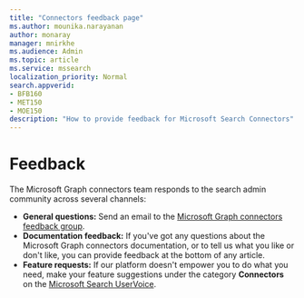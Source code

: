 ```yaml
---
title: "Connectors feedback page"
ms.author: mounika.narayanan
author: monaray
manager: mnirkhe
ms.audience: Admin
ms.topic: article
ms.service: mssearch
localization_priority: Normal
search.appverid:
- BFB160
- MET150
- MOE150
description: "How to provide feedback for Microsoft Search Connectors"
---
```


# Feedback

The Microsoft Graph connectors team responds to the search admin community across several channels:

* **General questions:** Send an email to the [Microsoft Graph connectors feedback group](mailto:MicrosoftGraphConnectorsFeedback@service.microsoft.com).
* **Documentation feedback:** If you've got any questions about the Microsoft Graph connectors documentation, or to tell us what you like or don't like, you can provide feedback at the bottom of any article. 
* **Feature requests:** If our platform doesn't empower you to do what you need, make your feature suggestions under the category **Connectors** on the <a href="https://office365.uservoice.com/forums/925270-microsoft-search" target="_blank" data-linktype="external">Microsoft Search UserVoice</a>.

